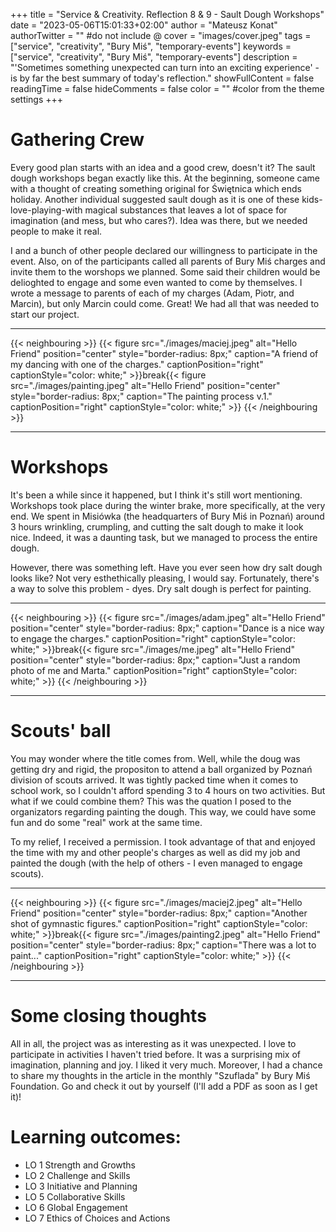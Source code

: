 +++
title = "Service & Creativity. Reflection 8 & 9 - Sault Dough Workshops"
date = "2023-05-06T15:01:33+02:00"
author = "Mateusz Konat"
authorTwitter = "" #do not include @
cover = "images/cover.jpeg"
tags = ["service", "creativity", "Bury Miś", "temporary-events"]
keywords = ["service", "creativity", "Bury Miś", "temporary-events"]
description = "'Sometimes something unexpected can turn into an exciting experience' - is by far the best summary of today's reflection."
showFullContent = false
readingTime = false
hideComments = false
color = "" #color from the theme settings
+++

# Gathering Crew
Every good plan starts with an idea and a good crew, doesn't it? The sault dough workshops began exactly like this. At the beginning, someone came with a thought of creating something original for Świętnica which ends holiday. Another individual suggested sault dough as it is one of these kids-love-playing-with magical substances that leaves a lot of space for imagination (and mess, but who cares?). Idea was there, but we needed people to make it real. 

I and a bunch of other people declared our willingness to participate in the event. Also, on of the participants called all parents of Bury Miś charges and invite them to the worshops we planned. Some said their children would be delioghted to engage and some even wanted to come by themselves. I wrote a message to parents of each of my charges (Adam, Piotr, and Marcin), but only Marcin could come. Great! We had all that was needed to start our project.

***
{{< neighbouring >}}
{{< figure src="./images/maciej.jpeg" alt="Hello Friend" position="center" style="border-radius: 8px;" caption="A friend of my dancing with one of the charges." captionPosition="right" captionStyle="color: white;" >}}break{{< figure src="./images/painting.jpeg" alt="Hello Friend" position="center" style="border-radius: 8px;" caption="The painting process v.1." captionPosition="right" captionStyle="color: white;" >}}
{{< /neighbouring >}}
***

# Workshops
It's been a while since it happened, but I think it's still wort mentioning. Workshops took place during the winter brake, more specifically, at the very end. We spent in Misiówka (the headquarters of Bury Miś in Poznań) around 3 hours wrinkling, crumpling, and cutting the salt dough to make it look nice. Indeed, it was a daunting task, but we managed to process the entire dough.

However, there was something left. Have you ever seen how dry salt dough looks like? Not very esthethically pleasing, I would say. Fortunately, there's a way to solve this problem - dyes. Dry salt dough is perfect for painting.

***
{{< neighbouring >}}
{{< figure src="./images/adam.jpeg" alt="Hello Friend" position="center" style="border-radius: 8px;" caption="Dance is a nice way to engage the charges." captionPosition="right" captionStyle="color: white;" >}}break{{< figure src="./images/me.jpeg" alt="Hello Friend" position="center" style="border-radius: 8px;" caption="Just a random photo of me and Marta." captionPosition="right" captionStyle="color: white;" >}}
{{< /neighbouring >}}
***

# Scouts' ball
You may wonder where the title comes from. Well, while the doug was getting dry and rigid, the propositon to attend a ball organized by Poznań division of scouts arrived. It was tightly packed time when it comes to school work, so I couldn't afford spending 3 to 4 hours on two activities. But what if we could combine them? This was the quation I posed to the organizators regarding painting the dough. This way, we could have some fun and do some "real" work at the same time.

To my relief, I received a permission. I took advantage of that and enjoyed the time with my and other people's charges as well as did my job and painted the dough (with the help of others - I even managed to engage scouts).

***
{{< neighbouring >}}
{{< figure src="./images/maciej2.jpeg" alt="Hello Friend" position="center" style="border-radius: 8px;" caption="Another shot of gymnastic figures." captionPosition="right" captionStyle="color: white;" >}}break{{< figure src="./images/painting2.jpeg" alt="Hello Friend" position="center" style="border-radius: 8px;" caption="There was a lot to paint..." captionPosition="right" captionStyle="color: white;" >}}
{{< /neighbouring >}}
***

# Some closing thoughts
All in all, the project was as interesting as it was unexpected. I love to participate in activities I haven't tried before. It was a surprising mix of imagination, planning and joy. I liked it very much. Moreover, I had a chance to share my thoughts in the article in the monthly "Szuflada" by Bury Miś Foundation. Go and check it out by yourself (I'll add a PDF as soon as I get it)!

# Learning outcomes:
- LO 1 Strength and Growths
- LO 2 Challenge and Skills
- LO 3 Initiative and Planning
- LO 5 Collaborative Skills
- LO 6 Global Engagement
- LO 7 Ethics of Choices and Actions
